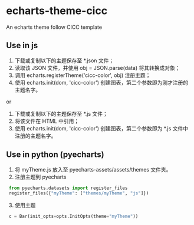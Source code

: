 # echarts-theme-cicc
An echarts theme follow CICC template

## Use in js

1. 下载或复制以下的主题保存至 *.json 文件；
2. 读取该 JSON 文件，并使用 obj = JSON.parse(data) 将其转换成对象；
3. 调用 echarts.registerTheme('cicc-color', obj) 注册主题；
4. 使用 echarts.init(dom, 'cicc-color') 创建图表，第二个参数即为刚才注册的主题名字。

or

1. 下载或复制以下的主题保存至 *.js 文件；
2. 将该文件在 HTML 中引用；
3. 使用 echarts.init(dom, 'cicc-color') 创建图表，第二个参数即为 *.js 文件中注册的主题名字。

## Use in python (pyecharts)

1. 将 myTheme.js 放入至 pyecharts-assets/assets/themes 文件夹。
2. 注册主题到 pyecharts
````python
 from pyecharts.datasets import register_files
 register_files({"myTheme": ["themes/myTheme", "js"]})
````
3. 使用主题
````python
 c = Bar(init_opts=opts.InitOpts(theme="myTheme"))
````
